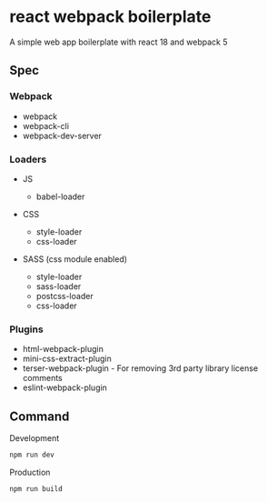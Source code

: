 # react webpack boilerplate

A simple web app boilerplate with react 18 and webpack 5

## Spec

### Webpack

- webpack
- webpack-cli
- webpack-dev-server

### Loaders

- JS
  - babel-loader

- CSS
  - style-loader
  - css-loader

- SASS (css module enabled)
  - style-loader
  - sass-loader
  - postcss-loader
  - css-loader

### Plugins

- html-webpack-plugin
- mini-css-extract-plugin
- terser-webpack-plugin - For removing 3rd party library license comments
- eslint-webpack-plugin

## Command

Development

```bash
npm run dev
```

Production

```bash
npm run build
```
